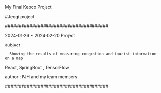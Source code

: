 My Final Kepco Project

#Jeogi project

######################################

2024-01-26 ~ 2024-02-20 Project

subject : 

      Showing the results of measuring congestion and tourist information on a map

React, SpringBoot , TensorFlow

author : PJH and my team members

######################################
